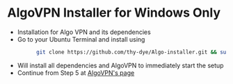 # AlgoVPN Installer for Windows Only
* Installation for Algo VPN and its dependencies
* Go to your Ubuntu Terminal and install using
  ```bash
        git clone https://github.com/thy-dye/Algo-installer.git && sudo chmod +x Algo-installer/algoinstaller.bash
  ```
* Will install all dependencies and AlgoVPN to immediately start the setup
* Continue from Step 5 at [AlgoVPN's page](https://github.com/trailofbits/algo)
